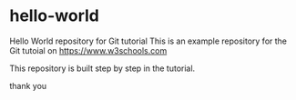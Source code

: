# hello-world
Hello World repository for Git tutorial
This is an example repository for the Git tutoial on https://www.w3schools.com

This repository is built step by step in the tutorial.

thank you
